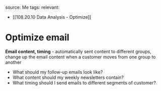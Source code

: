source: Me
tags: 
relevant: 
- [[108.20.10 Data Analysis - Optimize]]

# Optimize email

**Email content, timing** - automatically sent content to different groups, change up the email content when a customer moves from one group to another
- What should my follow-up emails look like?
- What content should my weekly newsletters contain?
- What timing should I send emails to different segments of customer?
